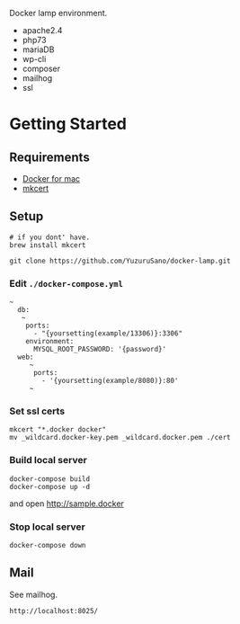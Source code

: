 
Docker lamp environment. 
- apache2.4
- php73
- mariaDB
- wp-cli
- composer
- mailhog
- ssl

# Getting Started

## Requirements

- [Docker for mac](https://docs.docker.com/docker-for-mac/install/)
- [mkcert](https://github.com/FiloSottile/mkcert)

## Setup

```
# if you dont' have.
brew install mkcert
```
```
git clone https://github.com/YuzuruSano/docker-lamp.git
```

### Edit `./docker-compose.yml`

```
~
  db:
   ~
    ports:
      - "{yoursetting(example/13306)}:3306"
    environment:
      MYSQL_ROOT_PASSWORD: '{password}'
  web:
     ~
      ports:
        - '{yoursetting(example/8080)}:80'                    
     ~
```

### Set ssl certs

```
mkcert "*.docker docker"
mv _wildcard.docker-key.pem _wildcard.docker.pem ./cert
```
### Build local server

```
docker-compose build
docker-compose up -d
```

and open http://sample.docker

### Stop local server
```
docker-compose down
```

## Mail

See mailhog.
```
http://localhost:8025/
```
